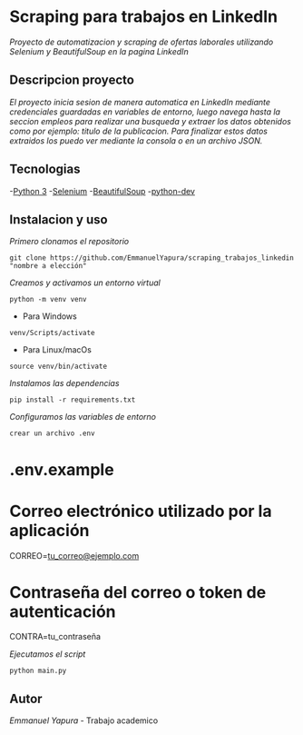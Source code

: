 # Scraping para trabajos en LinkedIn

*Proyecto de automatizacion y scraping de ofertas laborales utilizando Selenium y BeautifulSoup en la pagina LinkedIn*

## Descripcion proyecto

*El proyecto inicia sesion de manera automatica en LinkedIn mediante credenciales guardadas en variables de entorno,*
*luego navega hasta la seccion empleos para realizar una busqueda y extraer los datos obtenidos como por ejemplo: titulo de la publicacion.*
*Para finalizar estos datos extraidos los puedo ver mediante la consola o en un archivo JSON.*

## Tecnologias 

-[Python 3](https://www.python.org/)
-[Selenium](https://pypi.org/project/selenium/)
-[BeautifulSoup](https://www.crummy.com/software/BeautifulSoup/)
-[python-dev](https://pypi.org/project/python-dotenv/)

## Instalacion y uso

*Primero clonamos el repositorio*

``` 
git clone https://github.com/EmmanuelYapura/scraping_trabajos_linkedin "nombre a elección" 
```

*Creamos y activamos un entorno virtual*

```
python -m venv venv 
```

- Para Windows
``` 
venv/Scripts/activate
```
- Para Linux/macOs
``` 
source venv/bin/activate
```

*Instalamos las dependencias*

``` 
pip install -r requirements.txt
```

*Configuramos las variables de entorno*

``` 
crear un archivo .env
```

# .env.example

# Correo electrónico utilizado por la aplicación
CORREO=tu_correo@ejemplo.com

# Contraseña del correo o token de autenticación
CONTRA=tu_contraseña

*Ejecutamos el script*

``` 
python main.py
```

## Autor
*Emmanuel Yapura* - Trabajo academico
